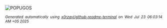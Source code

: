 <div align="justify">
<picture>
    <source media="(prefers-color-scheme: dark)" srcset="https://i.ibb.co/N2zYJTk4/output-gif.gif">
    <source media="(prefers-color-scheme: light)" srcset="https://i.ibb.co/N2zYJTk4/output-gif.gif">
    <img alt="POPUGOS" src="https://i.ibb.co/N2zYJTk4/output-gif.gif">
</picture>

<sub><i>Generated automatically using [x0rzavi/github-readme-terminal](https://github.com/x0rzavi/github-readme-terminal) on Wed Jul 23 06:03:14 AM +05 2025</i></sub>
</div>